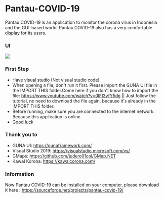 # Pantau-COVID-19
Pantau COVID-19 is an application to monitor the corona virus in Indonesia and the GUI-based world. Pantau COVID-19 also has a very comfortable display for its users.

### UI ###
<img src="https://i.imgur.com/gra4xNk.png"/>

### First Step ###

* Have visual studio (Not visual studio code)
* When opening a file, don't run it first. Please import the GUNA UI file in the IMPORT THIS folder.Come here if you don't know how to import the file:           https://www.youtube.com/watch?v=0lFI3vfY5dg || Just follow the tutorial, no need to download the file again, because it's already in the IMPORT THIS folder.
* Before running, make sure you are connected to the internet network. Because this application is online.
* Good luck

### Thank you to ###
* GUNA UI: https://gunaframework.com/
* Visual Studio 2019: https://visualstudio.microsoft.com/vs/
* GMaps: https://github.com/judero01col/GMap.NET
* Kawal Korona: https://kawalcorona.com/

### Information ###
Now Pantau COVID-19 can be installed on your computer, please download it here : https://sourceforge.net/projects/pantau-covid-19/

